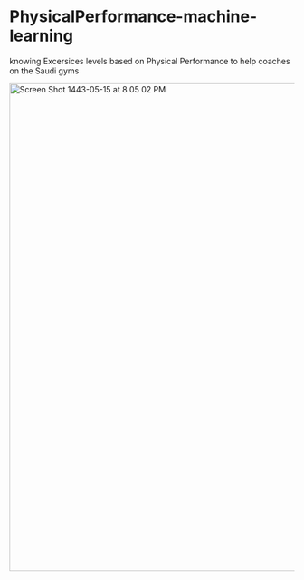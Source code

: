 # PhysicalPerformance-machine-learning
knowing Excersices levels based on Physical Performance to help coaches on the Saudi gyms

<img width="861" alt="Screen Shot 1443-05-15 at 8 05 02 PM" src="https://user-images.githubusercontent.com/75619142/146683884-8e522577-bd61-4ddd-86e8-56babe2e4f07.png">
